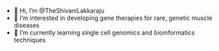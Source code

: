 - 👋 Hi, I’m @TheShivaniLakkaraju
- 👀 I’m interested in developing gene therapies for rare, genetic muscle diseases
- 🌱 I’m currently learning single cell genomics and bioinformatics techniques


<!---
TheShivaniLakkaraju/TheShivaniLakkaraju is a ✨ special ✨ repository because its `README.md` (this file) appears on your GitHub profile.
You can click the Preview link to take a look at your changes.
--->
